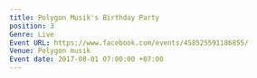 ```yaml
---
title: Polygon Musik's Birthday Party
position: 3
Genre: Live
Event URL: https://www.facebook.com/events/458525591186855/
Venue: Polygon musik
Event date: 2017-08-01 07:00:00 +07:00
---
```


